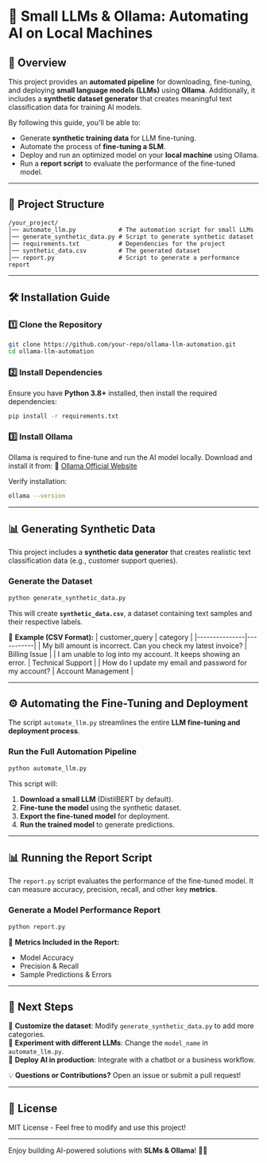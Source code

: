 # 📌 Small LLMs & Ollama: Automating AI on Local Machines

## 📖 Overview

This project provides an **automated pipeline** for downloading, fine-tuning, and deploying **small language models (LLMs)** using **Ollama**. Additionally, it includes a **synthetic dataset generator** that creates meaningful text classification data for training AI models.

By following this guide, you'll be able to:
- Generate **synthetic training data** for LLM fine-tuning.
- Automate the process of **fine-tuning a SLM**.
- Deploy and run an optimized model on your **local machine** using Ollama.
- Run a **report script** to evaluate the performance of the fine-tuned model.

---

## 📁 Project Structure
```
/your_project/
│── automate_llm.py            # The automation script for small LLMs
│── generate_synthetic_data.py # Script to generate synthetic dataset
│── requirements.txt           # Dependencies for the project
│── synthetic_data.csv         # The generated dataset
│── report.py                  # Script to generate a performance report
```

---

## 🛠️ Installation Guide

### **1️⃣ Clone the Repository**
```bash
git clone https://github.com/your-repo/ollama-llm-automation.git
cd ollama-llm-automation
```

### **2️⃣ Install Dependencies**
Ensure you have **Python 3.8+** installed, then install the required dependencies:
```bash
pip install -r requirements.txt
```

### **3️⃣ Install Ollama**
Ollama is required to fine-tune and run the AI model locally. Download and install it from:
🔗 [Ollama Official Website](https://ollama.ai/)

Verify installation:
```bash
ollama --version
```

---

## 📊 Generating Synthetic Data
This project includes a **synthetic data generator** that creates realistic text classification data (e.g., customer support queries).

### **Generate the Dataset**
```bash
python generate_synthetic_data.py
```

This will create **`synthetic_data.csv`**, a dataset containing text samples and their respective labels.

📌 **Example (CSV Format):**
| customer_query | category |
|---------------|-----------|
| My bill amount is incorrect. Can you check my latest invoice? | Billing Issue |
| I am unable to log into my account. It keeps showing an error. | Technical Support |
| How do I update my email and password for my account? | Account Management |

---

## ⚙️ Automating the Fine-Tuning and Deployment
The script `automate_llm.py` streamlines the entire **LLM fine-tuning and deployment process**.

### **Run the Full Automation Pipeline**
```bash
python automate_llm.py
```

This script will:
1. **Download a small LLM** (DistilBERT by default).
2. **Fine-tune the model** using the synthetic dataset.
3. **Export the fine-tuned model** for deployment.
4. **Run the trained model** to generate predictions.

---

## 📊 Running the Report Script
The `report.py` script evaluates the performance of the fine-tuned model. It can measure accuracy, precision, recall, and other key **metrics**.

### **Generate a Model Performance Report**
```bash
python report.py
```

📌 **Metrics Included in the Report:**
- Model Accuracy
- Precision & Recall
- Sample Predictions & Errors

---

## 🚀 Next Steps
🔹 **Customize the dataset**: Modify `generate_synthetic_data.py` to add more categories.  
🔹 **Experiment with different LLMs**: Change the `model_name` in `automate_llm.py`.  
🔹 **Deploy AI in production**: Integrate with a chatbot or a business workflow.  

💡 **Questions or Contributions?** Open an issue or submit a pull request!

---

## 📌 License
MIT License - Feel free to modify and use this project!

---

Enjoy building AI-powered solutions with **SLMs & Ollama**! 🎉🚀

